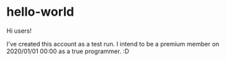 # hello-world

Hi users!

I've created this account as a test run.
I intend to be a premium member on 2020/01/01 00:00 as a true programmer.
:D
